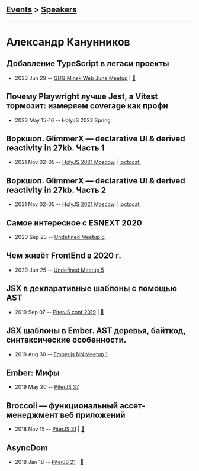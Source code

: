 ## [Events](../README.md) > [Speakers](../speakers.md)
---

# Александр Канунников

## Добавление TypeScript в легаси проекты
- 2023 Jun 29 -- [GDG Minsk Web June Meetup](https://youtu.be/OLNA-n84MCI)  | [:notebook:](https://docs.google.com/presentation/d/1rGiS2FVS4QetEbfeluPsp_N3QnhQjCJ9f2tGSCvYDEA/edit?pli=1)  
## Почему Playwright лучше Jest, а Vitest тормозит: измеряем coverage как профи
- 2023 May 15-16 -- HolyJS 2023 Spring    
## Воркшоп. GlimmerX — declarative UI &amp; derived reactivity in 27kb. Часть 1
- 2021 Nov 02-05 -- [HolyJS 2021 Moscow](https://youtu.be/C-gBuD534lY)   | [:octocat:](https://github.com/lifeart/glimmerx-workshop) 
## Воркшоп. GlimmerX — declarative UI &amp; derived reactivity in 27kb. Часть 2
- 2021 Nov 02-05 -- [HolyJS 2021 Moscow](https://youtu.be/hAJJ9Y3UGvk)   | [:octocat:](https://github.com/lifeart/glimmerx-workshop) 
## Самое интересное с ESNEXT 2020
- 2020 Sep 23 -- [Undefined Meetup 6](https://youtu.be/-HGjOopxWyY)    
## Чем живёт FrontEnd в 2020 г.
- 2020 Jun 25 -- [Undefined Meetup 5](https://www.youtube.com/watch?v=NaJtjlUCo-o)    
## JSX в декларативные шаблоны с помощью AST
- 2019 Sep 07 -- [PiterJS conf 2019](https://youtu.be/A8rRjcWNMIo)  | [:notebook:](https://fs.piterjs.org/events/conf2019/kanunnikov.pdf)  
## JSX шаблоны в Ember. AST деревья, байткод, синтаксические особенности.
- 2019 Aug 30 -- [Ember.js NN Meetup 1](https://youtu.be/y9eJ2b9Egok)    
## Ember: Мифы
- 2019 May 20 -- [PiterJS 37](https://youtu.be/-JNxSFx-aOg?t=3527)    
## Broccoli — функциональный ассет-менеджмент веб приложений
- 2018 Nov 15 -- [PiterJS 31](https://www.youtube.com/watch?v=rkhYib1pc2Q)  | [:notebook:](https://fs.piterjs.org/events/31/kanunnikov.pdf)  
## AsyncDom
- 2018 Jan 18 -- [PiterJS 21](https://youtu.be/qZaby7iOVts)  | [:notebook:](https://docs.google.com/presentation/d/12eFghswDeHfQWhZjh2B3vOsYc2DrBAcJLQr_6bGMfK8/edit#slide=id.p)  
